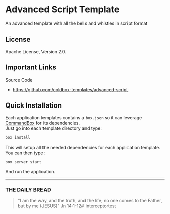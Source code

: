 # Advanced Script Template

An advanced template with all the bells and whistles in script format

## License

Apache License, Version 2.0.

## Important Links

Source Code

- https://github.com/coldbox-templates/advanced-script

## Quick Installation

Each application templates contains a `box.json` so it can leverage [CommandBox](http://www.ortussolutions.com/products/commandbox) for its dependencies.  
Just go into each template directory and type:

```bash
box install
```

This will setup all the needed dependencies for each application template.  You can then type:

```bash
box server start
```

And run the application.

---
 
### THE DAILY BREAD

 > "I am the way, and the truth, and the life; no one comes to the Father, but by me (JESUS)" Jn 14:1-12# interceptortest
